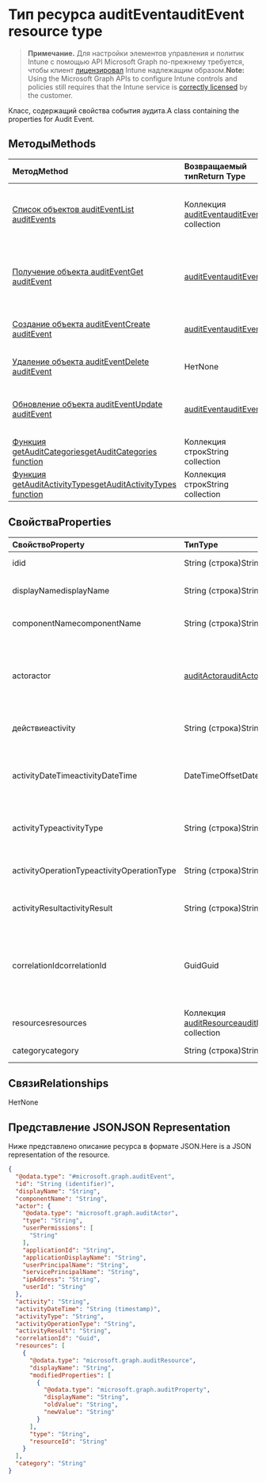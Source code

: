 # <a name="auditevent-resource-type"></a><span data-ttu-id="2ed15-101">Тип ресурса auditEvent</span><span class="sxs-lookup"><span data-stu-id="2ed15-101">auditEvent resource type</span></span>

> <span data-ttu-id="2ed15-102">**Примечание.** Для настройки элементов управления и политик Intune с помощью API Microsoft Graph по-прежнему требуется, чтобы клиент [лицензировал](https://go.microsoft.com/fwlink/?linkid=839381) Intune надлежащим образом.</span><span class="sxs-lookup"><span data-stu-id="2ed15-102">**Note:** Using the Microsoft Graph APIs to configure Intune controls and policies still requires that the Intune service is [correctly licensed](https://go.microsoft.com/fwlink/?linkid=839381) by the customer.</span></span>

<span data-ttu-id="2ed15-103">Класс, содержащий свойства события аудита.</span><span class="sxs-lookup"><span data-stu-id="2ed15-103">A class containing the properties for Audit Event.</span></span>
## <a name="methods"></a><span data-ttu-id="2ed15-104">Методы</span><span class="sxs-lookup"><span data-stu-id="2ed15-104">Methods</span></span>
|<span data-ttu-id="2ed15-105">Метод</span><span class="sxs-lookup"><span data-stu-id="2ed15-105">Method</span></span>|<span data-ttu-id="2ed15-106">Возвращаемый тип</span><span class="sxs-lookup"><span data-stu-id="2ed15-106">Return Type</span></span>|<span data-ttu-id="2ed15-107">Описание</span><span class="sxs-lookup"><span data-stu-id="2ed15-107">Description</span></span>|
|:---|:---|:---|
|[<span data-ttu-id="2ed15-108">Список объектов auditEvent</span><span class="sxs-lookup"><span data-stu-id="2ed15-108">List auditEvents</span></span>](../api/intune_auditing_auditevent_list.md)|<span data-ttu-id="2ed15-109">Коллекция [auditEvent](../resources/intune_auditing_auditevent.md)</span><span class="sxs-lookup"><span data-stu-id="2ed15-109">[auditEvent](../resources/intune_auditing_auditevent.md) collection</span></span>|<span data-ttu-id="2ed15-110">Список свойств и связей объектов [auditEvent](../resources/intune_auditing_auditevent.md).</span><span class="sxs-lookup"><span data-stu-id="2ed15-110">List properties and relationships of the [auditEvent](../resources/intune_auditing_auditevent.md) objects.</span></span>|
|[<span data-ttu-id="2ed15-111">Получение объекта auditEvent</span><span class="sxs-lookup"><span data-stu-id="2ed15-111">Get auditEvent</span></span>](../api/intune_auditing_auditevent_get.md)|[<span data-ttu-id="2ed15-112">auditEvent</span><span class="sxs-lookup"><span data-stu-id="2ed15-112">auditEvent</span></span>](../resources/intune_auditing_auditevent.md)|<span data-ttu-id="2ed15-113">Чтение свойств и связей объекта [auditEvent](../resources/intune_auditing_auditevent.md).</span><span class="sxs-lookup"><span data-stu-id="2ed15-113">Read properties and relationships of the [auditEvent](../resources/intune_auditing_auditevent.md) object.</span></span>|
|[<span data-ttu-id="2ed15-114">Создание объекта auditEvent</span><span class="sxs-lookup"><span data-stu-id="2ed15-114">Create auditEvent</span></span>](../api/intune_auditing_auditevent_create.md)|[<span data-ttu-id="2ed15-115">auditEvent</span><span class="sxs-lookup"><span data-stu-id="2ed15-115">auditEvent</span></span>](../resources/intune_auditing_auditevent.md)|<span data-ttu-id="2ed15-116">Создание объекта [auditEvent](../resources/intune_auditing_auditevent.md).</span><span class="sxs-lookup"><span data-stu-id="2ed15-116">Create a new [auditEvent](../resources/intune_auditing_auditevent.md) object.</span></span>|
|[<span data-ttu-id="2ed15-117">Удаление объекта auditEvent</span><span class="sxs-lookup"><span data-stu-id="2ed15-117">Delete auditEvent</span></span>](../api/intune_auditing_auditevent_delete.md)|<span data-ttu-id="2ed15-118">Нет</span><span class="sxs-lookup"><span data-stu-id="2ed15-118">None</span></span>|<span data-ttu-id="2ed15-119">Удаляет объект [auditEvent](../resources/intune_auditing_auditevent.md).</span><span class="sxs-lookup"><span data-stu-id="2ed15-119">Deletes a [auditEvent](../resources/intune_auditing_auditevent.md).</span></span>|
|[<span data-ttu-id="2ed15-120">Обновление объекта auditEvent</span><span class="sxs-lookup"><span data-stu-id="2ed15-120">Update auditEvent</span></span>](../api/intune_auditing_auditevent_update.md)|[<span data-ttu-id="2ed15-121">auditEvent</span><span class="sxs-lookup"><span data-stu-id="2ed15-121">auditEvent</span></span>](../resources/intune_auditing_auditevent.md)|<span data-ttu-id="2ed15-122">Обновление свойств объекта [auditEvent](../resources/intune_auditing_auditevent.md).</span><span class="sxs-lookup"><span data-stu-id="2ed15-122">Update the properties of a [auditEvent](../resources/intune_auditing_auditevent.md) object.</span></span>|
|[<span data-ttu-id="2ed15-123">Функция getAuditCategories</span><span class="sxs-lookup"><span data-stu-id="2ed15-123">getAuditCategories function</span></span>](../api/intune_auditing_auditevent_getauditcategories.md)|<span data-ttu-id="2ed15-124">Коллекция строк</span><span class="sxs-lookup"><span data-stu-id="2ed15-124">String collection</span></span>|<span data-ttu-id="2ed15-125">Н/Д</span><span class="sxs-lookup"><span data-stu-id="2ed15-125">Not yet documented</span></span>|
|[<span data-ttu-id="2ed15-126">Функция getAuditActivityTypes</span><span class="sxs-lookup"><span data-stu-id="2ed15-126">getAuditActivityTypes function</span></span>](../api/intune_auditing_auditevent_getauditactivitytypes.md)|<span data-ttu-id="2ed15-127">Коллекция строк</span><span class="sxs-lookup"><span data-stu-id="2ed15-127">String collection</span></span>|<span data-ttu-id="2ed15-128">Н/Д</span><span class="sxs-lookup"><span data-stu-id="2ed15-128">Not yet documented</span></span>|

## <a name="properties"></a><span data-ttu-id="2ed15-129">Свойства</span><span class="sxs-lookup"><span data-stu-id="2ed15-129">Properties</span></span>
|<span data-ttu-id="2ed15-130">Свойство</span><span class="sxs-lookup"><span data-stu-id="2ed15-130">Property</span></span>|<span data-ttu-id="2ed15-131">Тип</span><span class="sxs-lookup"><span data-stu-id="2ed15-131">Type</span></span>|<span data-ttu-id="2ed15-132">Описание</span><span class="sxs-lookup"><span data-stu-id="2ed15-132">Description</span></span>|
|:---|:---|:---|
|<span data-ttu-id="2ed15-133">id</span><span class="sxs-lookup"><span data-stu-id="2ed15-133">id</span></span>|<span data-ttu-id="2ed15-134">String (строка)</span><span class="sxs-lookup"><span data-stu-id="2ed15-134">String</span></span>|<span data-ttu-id="2ed15-135">Ключ объекта.</span><span class="sxs-lookup"><span data-stu-id="2ed15-135">Key of the entity.</span></span>|
|<span data-ttu-id="2ed15-136">displayName</span><span class="sxs-lookup"><span data-stu-id="2ed15-136">displayName</span></span>|<span data-ttu-id="2ed15-137">String (строка)</span><span class="sxs-lookup"><span data-stu-id="2ed15-137">String</span></span>|<span data-ttu-id="2ed15-138">Отображаемое имя события.</span><span class="sxs-lookup"><span data-stu-id="2ed15-138">Event display name.</span></span>|
|<span data-ttu-id="2ed15-139">componentName</span><span class="sxs-lookup"><span data-stu-id="2ed15-139">componentName</span></span>|<span data-ttu-id="2ed15-140">String (строка)</span><span class="sxs-lookup"><span data-stu-id="2ed15-140">String</span></span>|<span data-ttu-id="2ed15-141">Имя компонента.</span><span class="sxs-lookup"><span data-stu-id="2ed15-141">Component name.</span></span>|
|<span data-ttu-id="2ed15-142">actor</span><span class="sxs-lookup"><span data-stu-id="2ed15-142">actor</span></span>|[<span data-ttu-id="2ed15-143">auditActor</span><span class="sxs-lookup"><span data-stu-id="2ed15-143">auditActor</span></span>](../resources/intune_auditing_auditactor.md)|<span data-ttu-id="2ed15-144">Пользователь AAD и приложение, связанные с событием аудита.</span><span class="sxs-lookup"><span data-stu-id="2ed15-144">AAD user and application that are associated with the audit event.</span></span>|
|<span data-ttu-id="2ed15-145">действие</span><span class="sxs-lookup"><span data-stu-id="2ed15-145">activity</span></span>|<span data-ttu-id="2ed15-146">String (строка)</span><span class="sxs-lookup"><span data-stu-id="2ed15-146">String</span></span>|<span data-ttu-id="2ed15-147">Понятное имя действия.</span><span class="sxs-lookup"><span data-stu-id="2ed15-147">Friendly name of the activity.</span></span>|
|<span data-ttu-id="2ed15-148">activityDateTime</span><span class="sxs-lookup"><span data-stu-id="2ed15-148">activityDateTime</span></span>|<span data-ttu-id="2ed15-149">DateTimeOffset</span><span class="sxs-lookup"><span data-stu-id="2ed15-149">DateTimeOffset</span></span>|<span data-ttu-id="2ed15-150">Дата и время выполнения действия (в формате UTC).</span><span class="sxs-lookup"><span data-stu-id="2ed15-150">The date time in UTC when the activity was performed.</span></span>|
|<span data-ttu-id="2ed15-151">activityType</span><span class="sxs-lookup"><span data-stu-id="2ed15-151">activityType</span></span>|<span data-ttu-id="2ed15-152">String (строка)</span><span class="sxs-lookup"><span data-stu-id="2ed15-152">String</span></span>|<span data-ttu-id="2ed15-153">Тип выполненного действия.</span><span class="sxs-lookup"><span data-stu-id="2ed15-153">The type of activity that was being performed.</span></span>|
|<span data-ttu-id="2ed15-154">activityOperationType</span><span class="sxs-lookup"><span data-stu-id="2ed15-154">activityOperationType</span></span>|<span data-ttu-id="2ed15-155">String (строка)</span><span class="sxs-lookup"><span data-stu-id="2ed15-155">String</span></span>|<span data-ttu-id="2ed15-156">Тип операции HTTP для действия.</span><span class="sxs-lookup"><span data-stu-id="2ed15-156">The HTTP operation type of the activity.</span></span>|
|<span data-ttu-id="2ed15-157">activityResult</span><span class="sxs-lookup"><span data-stu-id="2ed15-157">activityResult</span></span>|<span data-ttu-id="2ed15-158">String (строка)</span><span class="sxs-lookup"><span data-stu-id="2ed15-158">String</span></span>|<span data-ttu-id="2ed15-159">Результат действия.</span><span class="sxs-lookup"><span data-stu-id="2ed15-159">The result of the activity.</span></span>|
|<span data-ttu-id="2ed15-160">correlationId</span><span class="sxs-lookup"><span data-stu-id="2ed15-160">correlationId</span></span>|<span data-ttu-id="2ed15-161">Guid</span><span class="sxs-lookup"><span data-stu-id="2ed15-161">Guid</span></span>|<span data-ttu-id="2ed15-162">Идентификатор клиентского запроса, используемый для согласования действий в системе.</span><span class="sxs-lookup"><span data-stu-id="2ed15-162">The client request Id that is used to correlate activity within the system.</span></span>|
|<span data-ttu-id="2ed15-163">resources</span><span class="sxs-lookup"><span data-stu-id="2ed15-163">resources</span></span>|<span data-ttu-id="2ed15-164">Коллекция [auditResource](../resources/intune_auditing_auditresource.md)</span><span class="sxs-lookup"><span data-stu-id="2ed15-164">[auditResource](../resources/intune_auditing_auditresource.md) collection</span></span>|<span data-ttu-id="2ed15-165">Изменяемые ресурсы.</span><span class="sxs-lookup"><span data-stu-id="2ed15-165">Resources being modified.</span></span>|
|<span data-ttu-id="2ed15-166">category</span><span class="sxs-lookup"><span data-stu-id="2ed15-166">category</span></span>|<span data-ttu-id="2ed15-167">String (строка)</span><span class="sxs-lookup"><span data-stu-id="2ed15-167">String</span></span>|<span data-ttu-id="2ed15-168">Категория аудита.</span><span class="sxs-lookup"><span data-stu-id="2ed15-168">Audit category.</span></span>|

## <a name="relationships"></a><span data-ttu-id="2ed15-169">Связи</span><span class="sxs-lookup"><span data-stu-id="2ed15-169">Relationships</span></span>
<span data-ttu-id="2ed15-170">Нет</span><span class="sxs-lookup"><span data-stu-id="2ed15-170">None</span></span>
## <a name="json-representation"></a><span data-ttu-id="2ed15-171">Представление JSON</span><span class="sxs-lookup"><span data-stu-id="2ed15-171">JSON Representation</span></span>
<span data-ttu-id="2ed15-172">Ниже представлено описание ресурса в формате JSON.</span><span class="sxs-lookup"><span data-stu-id="2ed15-172">Here is a JSON representation of the resource.</span></span>
<!-- {
  "blockType": "resource",
  "keyProperty": "id",
  "@odata.type": "microsoft.graph.auditEvent"
}
-->
``` json
{
  "@odata.type": "#microsoft.graph.auditEvent",
  "id": "String (identifier)",
  "displayName": "String",
  "componentName": "String",
  "actor": {
    "@odata.type": "microsoft.graph.auditActor",
    "type": "String",
    "userPermissions": [
      "String"
    ],
    "applicationId": "String",
    "applicationDisplayName": "String",
    "userPrincipalName": "String",
    "servicePrincipalName": "String",
    "ipAddress": "String",
    "userId": "String"
  },
  "activity": "String",
  "activityDateTime": "String (timestamp)",
  "activityType": "String",
  "activityOperationType": "String",
  "activityResult": "String",
  "correlationId": "Guid",
  "resources": [
    {
      "@odata.type": "microsoft.graph.auditResource",
      "displayName": "String",
      "modifiedProperties": [
        {
          "@odata.type": "microsoft.graph.auditProperty",
          "displayName": "String",
          "oldValue": "String",
          "newValue": "String"
        }
      ],
      "type": "String",
      "resourceId": "String"
    }
  ],
  "category": "String"
}
```









